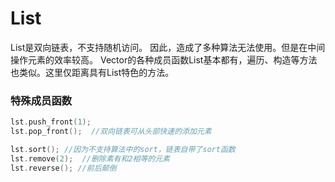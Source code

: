 # List
List是双向链表，不支持随机访问。
因此，造成了多种算法无法使用。但是在中间操作元素的效率较高。
Vector的各种成员函数List基本都有，遍历、构造等方法也类似。这里仅距离具有List特色的方法。

### 特殊成员函数
```c++
lst.push_front(1);
lst.pop_front();  //双向链表可从头部快速的添加元素
```

```c++
lst.sort(); //因为不支持算法中的sort，链表自带了sort函数
lst.remove(2);  //删除素有和2相等的元素
lst.reverse(); //前后颠倒
```
